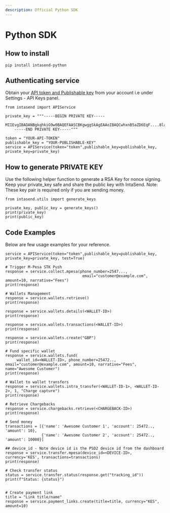```yaml
---
description: Official Python SDK
---
```


# Python SDK

## How to install

```
pip install intasend-python
```

## Authenticating service

Obtain your [API token and Publishable key](../send-payments/api-authentication.md#how-to-generate-api-token) from your account i.e under Settings - API Keys panel.

```
from intasend import APIService

private_key = """-----BEGIN PRIVATE KEY-----
    MIIEvgIBADANBgkqhkiG9w0BAQEFAASCBKgwggSkAgEAAoIBAQCwhxnB5aZD6EqF....8laHwYTQdDbAlCGZB992YoHl
    -----END PRIVATE KEY-----"""

token = "YOUR-API-TOKEN"
publishable_key = "YOUR-PUBLISHABLE-KEY"
service = APIService(token="token",publishable_key=publishable_key, private_key=private_key)
```

## How to generate PRIVATE KEY

Use the following helper function to generate a RSA Key for nonce signing. Keep your private\_key safe and share the public key with IntaSend. Note: These key pair is required only if you are sending money.

```
from intasend.utils import generate_keys

private_key, public_key = generate_keys()
print(private_key)
print(public_key)
```

## Code Examples

Below are few usage examples for your reference.

```
service = APIService(token="token",publishable_key=publishable_key, private_key=private_key, test=True)

# Trigger M-Pesa STK Push
response = service.collect.mpesa(phone_number=2547...,
                                  email="customer@example.com", amount=10, narrative="Fees")
print(response)

# Wallets Management
response = service.wallets.retrieve()
print(response)

response = service.wallets.details(<WALLET-ID>)
print(response)

response = service.wallets.transactions(<WALLET-ID>)
print(response)

response = service.wallets.create("GBP")
print(response)

# Fund specific wallet
response = service.wallets.fund(
     wallet_id=<WALLET-ID>, phone_number=25472.., email="customer@example.com", amount=10, narrative="Fees", name="Awesome Customer")
print(response)

# Wallet to wallet transfers
response = service.wallets.intra_transfer(<WALLET-ID-1>, <WALLET-ID-2>, 1, "Charge capture")
print(response)

# Retrieve Chargebacks
response = service.chargebacks.retrieve(<CHARGEBACK-ID>)
print(response)

# Send money
transactions = [{'name': 'Awesome Customer 1', 'account': 25472.., 'amount': 10},
                {'name': 'Awesome Customer 2', 'account': 25472.., 'amount': 10000}]

## device_id - Note device id is the PSD2 device id from the dashboard
response = service.transfer.mpesa(device_id=<DEVICE-ID>, currency='KES', transactions=transactions)
print(response)

# Check transfer status
status = service.transfer.status(response.get("tracking_id"))
print(f"Status: {status}")


# Create payment link
title = "Link title/name"
response = service.payment_links.create(title=title, currency="KES", amount=10)
```
